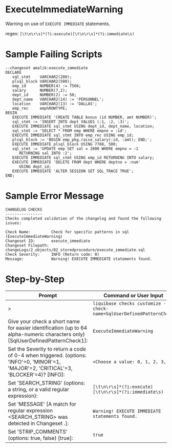 # ExecuteImmediateWarning

Warning on use of `EXECUTE IMMEDIATE` statements.

regex: `[\t\n\r\s]*(?i:execute)[\t\n\r\s]*(?i:immediate\s)`

# Sample Failing Scripts
```
--changeset amalik:execute_immediate
DECLARE
   sql_stmt    VARCHAR2(200);
   plsql_block VARCHAR2(500);
   emp_id      NUMBER(4) := 7566;
   salary      NUMBER(7,2);
   dept_id     NUMBER(2) := 50;
   dept_name   VARCHAR2(14) := 'PERSONNEL';
   location    VARCHAR2(13) := 'DALLAS';
   emp_rec     emp%ROWTYPE;
BEGIN
   EXECUTE IMMEDIATE 'CREATE TABLE bonus (id NUMBER, amt NUMBER)';
   sql_stmt := 'INSERT INTO dept VALUES (:1, :2, :3)';
   EXECUTE IMMEDIATE sql_stmt USING dept_id, dept_name, location;
   sql_stmt := 'SELECT * FROM emp WHERE empno = :id';
   EXECUTE IMMEDIATE sql_stmt INTO emp_rec USING emp_id;
   plsql_block := 'BEGIN emp_pkg.raise_salary(:id, :amt); END;';
   EXECUTE IMMEDIATE plsql_block USING 7788, 500;
   sql_stmt := 'UPDATE emp SET sal = 2000 WHERE empno = :1
      RETURNING sal INTO :2';
   EXECUTE IMMEDIATE sql_stmt USING emp_id RETURNING INTO salary;
   EXECUTE IMMEDIATE 'DELETE FROM dept WHERE deptno = :num'
      USING dept_id;
   EXECUTE IMMEDIATE 'ALTER SESSION SET SQL_TRACE TRUE';
END;
```

# Sample Error Message
```
CHANGELOG CHECKS
----------------
Checks completed validation of the changelog and found the following issues:

Check Name:         Check for specific patterns in sql (ExecuteImmediateWarning)
Changeset ID:       execute_immediate
Changeset Filepath: changeLogs/2_objects/02_storedprocedure/execute_immediate.sql
Check Severity:     INFO (Return code: 0)
Message:            Warning! EXECUTE IMMEDIATE statements found.
```

# Step-by-Step
| Prompt | Command or User Input |
| ------ | ----------------------|
| > | `liquibase checks customize --check-name=SqlUserDefinedPatternCheck` |
| Give your check a short name for easier identification (up to 64 alpha-numeric characters only) [SqlUserDefinedPatternCheck1]: | `ExecuteImmediateWarning` |
| Set the Severity to return a code of 0-4 when triggered. (options: 'INFO'=0, 'MINOR'=1, 'MAJOR'=2, 'CRITICAL'=3, 'BLOCKER'=4)? [INFO]: | `<Choose a value: 0, 1, 2, 3, 4>` |
| Set 'SEARCH_STRING' (options: a string, or a valid regular expression): | `[\t\n\r\s]*(?i:execute)[\t\n\r\s]*(?i:immediate\s)` |
| Set 'MESSAGE' [A match for regular expression <SEARCH_STRING> was detected in Changeset <CHANGESET>.]: | `Warning! EXECUTE IMMEDIATE statements found.` |
| Set 'STRIP_COMMENTS' (options: true, false) [true]: | `true` |
